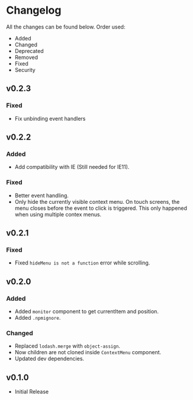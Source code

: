 # Changelog

All the changes can be found below. Order used:

- Added
- Changed
- Deprecated
- Removed
- Fixed
- Security

## v0.2.3

### Fixed
- Fix unbinding event handlers

## v0.2.2

### Added
 - Add compatibility with IE (Still needed for IE11).

### Fixed
 - Better event handling.
 - Only hide the currently visible context menu. On touch screens, the menu closes before the event to click is triggered. This only happened when using multiple contex menus.

## v0.2.1

### Fixed
- Fixed `hideMenu is not a function` error while scrolling.

## v0.2.0

### Added
- Added `monitor` component to get currentItem and position.
- Added `.npmignore`.

### Changed
- Replaced `lodash.merge` with `object-assign`.
- Now children are not cloned inside `ContextMenu` component.
- Updated dev dependencies.

## v0.1.0

- Initial Release

